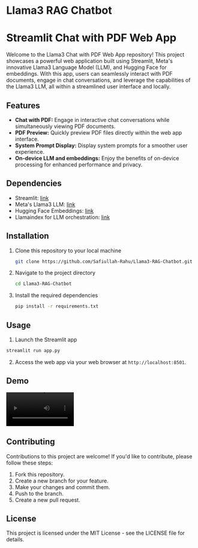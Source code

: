 # Llama3 RAG Chatbot

# Streamlit Chat with PDF Web App

Welcome to the Llama3 Chat with PDF Web App repository! This project showcases a powerful web application built using Streamlit, Meta's innovative Llama3 Language Model (LLM), and Hugging Face for embeddings. With this app, users can seamlessly interact with PDF documents, engage in chat conversations, and leverage the capabilities of the Llama3 LLM, all within a streamlined user interface and locally.

## Features

- **Chat with PDF:** Engage in interactive chat conversations while simultaneously viewing PDF documents.
- **PDF Preview:** Quickly preview PDF files directly within the web app interface.
- **System Prompt Display:** Display system prompts for a smoother user experience.
- **On-device LLM and embeddings:** Enjoy the benefits of on-device processing for enhanced performance and privacy.

## Dependencies

- Streamlit: [link](https://streamlit.io/)
- Meta's Llama3 LLM: [link](https://llama.meta.com/)
- Hugging Face Embeddings: [link](https://huggingface.co/)
- Llamaindex for LLM orchestration: [link](https://www.llamaindex.ai/)

## Installation

1. Clone this repository to your local machine

   ```bash
   git clone https://github.com/Safiullah-Rahu/Llama3-RAG-Chatbot.git
   ```
2. Navigate to the project directory
   ```bash
   cd Llama3-RAG-Chatbot
   ```
3. Install the required dependencies
   ```bash
   pip install -r requirements.txt
   ```
## Usage
1. Launch the Streamlit app
  ```bash
  streamlit run app.py
  ```
2. Access the web app via your web browser at `http://localhost:8501`.

## Demo
<video src='demo.mp4' width=180></video>

## Contributing
Contributions to this project are welcome! If you'd like to contribute, please follow these steps:

1. Fork this repository.
2. Create a new branch for your feature.
3. Make your changes and commit them.
4. Push to the branch.
5. Create a new pull request.

## License
This project is licensed under the MIT License - see the LICENSE file for details.
  
